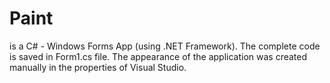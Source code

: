 # Paint 
is a C# - Windows Forms App (using .NET Framework). The complete code is saved in Form1.cs file. The appearance of the application was created manually in the properties of Visual Studio.
